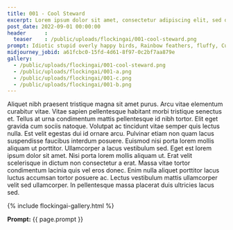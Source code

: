 ```yaml
---
title: 001 - Cool Steward
excerpt: Lorem ipsum dolor sit amet, consectetur adipiscing elit, sed do eiusmod tempor incididunt ut labore et dolore magna aliqua.
post_date: 2022-09-01 00:00:00
header      :
  teaser    : /public/uploads/flockingai/001-cool-steward.png
prompt: Idiotic stupid overly happy birds, Rainbow feathers, fluffy, Cute, Whole body
midjourney_jobid: a61fcbc0-15fd-4d61-8f97-0c2bf7aa879e 
gallery: 
  - /public/uploads/flockingai/001-cool-steward.png
  - /public/uploads/flockingai/001-a.png
  - /public/uploads/flockingai/001-c.png
  - /public/uploads/flockingai/001-b.png
---
```


Aliquet nibh praesent tristique magna sit amet purus. Arcu vitae elementum curabitur vitae. Vitae sapien pellentesque habitant morbi tristique senectus et. Tellus at urna condimentum mattis pellentesque id nibh tortor. Elit eget gravida cum sociis natoque. Volutpat ac tincidunt vitae semper quis lectus nulla. Est velit egestas dui id ornare arcu. Pulvinar etiam non quam lacus suspendisse faucibus interdum posuere. Euismod nisi porta lorem mollis aliquam ut porttitor. Ullamcorper a lacus vestibulum sed. Eget est lorem ipsum dolor sit amet. Nisi porta lorem mollis aliquam ut. Erat velit scelerisque in dictum non consectetur a erat. Massa vitae tortor condimentum lacinia quis vel eros donec. Enim nulla aliquet porttitor lacus luctus accumsan tortor posuere ac. Lectus vestibulum mattis ullamcorper velit sed ullamcorper. In pellentesque massa placerat duis ultricies lacus sed.

{% include flockingai-gallery.html %}

**Prompt:** {{ page.prompt }}
